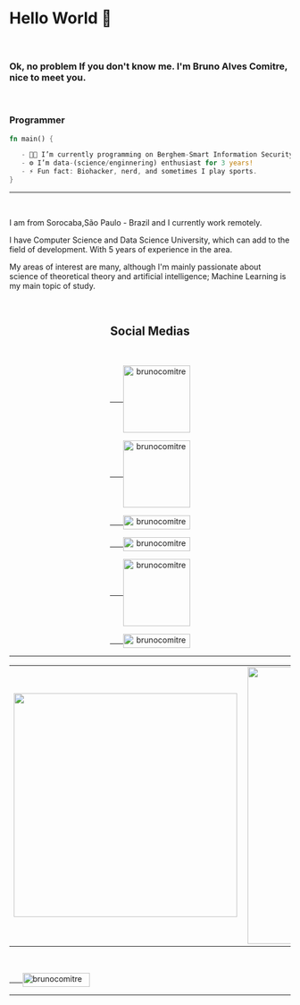 # Hello World 👋

<br />

### Ok, no problem If you don't know me. I'm Bruno Alves Comitre, nice to meet you.

<br />

### Programmer

```rust
fn main() {

   - 👨‍💻 I’m currently programming on Berghem-Smart Information Security with backend developer using Python and Javascript. 
   - ⚙️ I’m data-(science/enginnering) enthusiast for 3 years!
   - ⚡ Fun fact: Biohacker, nerd, and sometimes I play sports.
}
```

***

<br />

I am from Sorocaba,São Paulo - Brazil and I currently work remotely.

I have Computer Science and Data Science University, which can add to the field of development. With 5 years of experience in the area.

My areas of interest are many, although I'm mainly passionate about science of theoretical theory and artificial intelligence; Machine Learning is my main topic of study.

<br />

<div align="center">

  <h2>Social Medias</h2>
  
  <br />

  <a href="https://www.instagram.com/the_comitre/" alt="instagram" target="_blank">&nbsp;&nbsp;&nbsp;&nbsp;&nbsp;
    <img align="center" src="https://img.shields.io/badge/-the_comitre-E4405F?style=flat-square&logo=instagram&logoColor=white" alt="brunocomitre" width="120" />
  </a>
 
  <a href="https://www.facebook.com/brunoalvescomitre" alt="facebook" target="_blank">&nbsp;&nbsp;&nbsp;&nbsp;&nbsp;
    <img align="center" src="https://img.shields.io/badge/-Bruno Comitre-1877F2?style=flat-square&logo=facebook&logoColor=white" alt="brunocomitre" width="120" />
  </a>
  
  <a href="https://www.linkedin.com/in/brunocomitre/a" alt="linkedin" target="_blank">&nbsp;&nbsp;&nbsp;&nbsp;&nbsp;
    <img align="center" src="https://img.shields.io/badge/-LinkedIn-0077B5?style=flat-square&logo=Linkedin&logoColor=white" alt="brunocomitre" height="25" width="120" />
  </a>

  <a href="https://medium.com/@brunocomitre" alt="medium" target="_blank">&nbsp;&nbsp;&nbsp;&nbsp;&nbsp;
    <img align="center" src="https://img.shields.io/badge/-Medium-000000?style=flat-square&labelColor=000000&logo=medium&logoColor=white&link=https://medium.com/@brunocomitre" alt="brunocomitre" height="25" width="120" />
  </a>

  <a href="https://sourcerer.io/brunocomitre" alt="sourcerer" target="_blank">&nbsp;&nbsp;&nbsp;&nbsp;&nbsp;
    <img align="center" src="https://img.shields.io/badge/sourcerer-start-brightgreen.svg?colorA=087c08" alt="brunocomitre" width="120" />
  </a>
  
  <a href="mailto:brunoalvesscomitre@gmail.com" alt="gmail" target="_blank">&nbsp;&nbsp;&nbsp;&nbsp;&nbsp;
    <img align="center" src="https://img.shields.io/badge/-Gmail-D14836?style=flat-square&logo=gmail&logoColor=white" alt="brunocomitre" height="25" width="120" />
  </a>
  
</div>

***

<center>
  <table>
    <tr>
        <td><img width="400px" align="left" src="https://github-readme-stats.vercel.app/api/top-langs/?username=BrunoComitre&hide=html&layout=compact&show_icons=true&theme=gruvbox" /></td>
        <td><img width="495px" align="left" src="https://github-readme-stats.vercel.app/api?username=BrunoComitre&show_icons=true&theme=gruvbox" /></td>
    </tr>   
  </table>
</center>

<br />

<a href="https://github.com/BrunoComitre" alt="Views" target="_blank">&nbsp;&nbsp;&nbsp;&nbsp;&nbsp;
  <img align="center" src="https://komarev.com/ghpvc/?username=BrunoComitre" alt="brunocomitre" height="25" width="120" />
</a>

***

